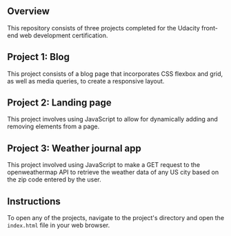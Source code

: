 ## Overview

This repository consists of three projects completed for the Udacity front-end web development certification.

## Project 1: Blog

This project consists of a blog page that incorporates CSS flexbox and grid, as well as media queries, to create a responsive layout.

## Project 2: Landing page

This project involves using JavaScript to allow for dynamically adding and removing elements from a page. 

## Project 3: Weather journal app

This project involved using JavaScript to make a GET request to the openweathermap API to retrieve the weather data of any US city based on the zip code entered by the user.

## Instructions 

To open any of the projects, navigate to the project's directory and open the `index.html` file in your web browser.
